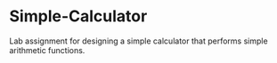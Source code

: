 # Simple-Calculator
Lab assignment for designing a simple calculator that performs simple arithmetic functions.
